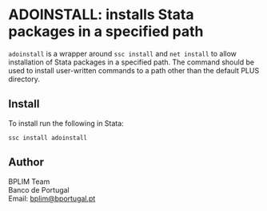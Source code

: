 # ADOINSTALL: installs Stata packages in a specified path

`adoinstall` is a wrapper around `ssc install` and `net install` to allow installation of Stata packages in a specified path. The command should be used to install user-written commands to a path other than the default PLUS directory.

## Install

To install run the following in Stata:

```
ssc install adoinstall
```


## Author

BPLIM Team
<br>Banco de Portugal
<br>Email: bplim@bportugal.pt

